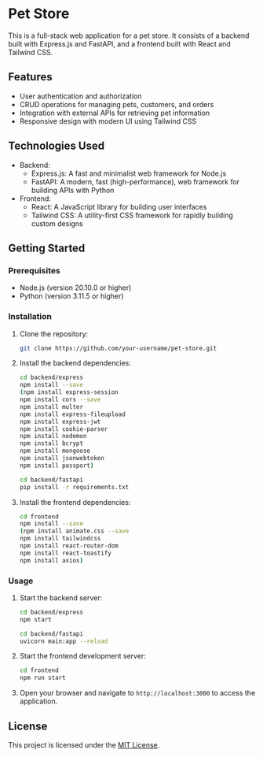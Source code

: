 # Pet Store

This is a full-stack web application for a pet store. It consists of a backend built with Express.js and FastAPI, and a frontend built with React and Tailwind CSS.

## Features

- User authentication and authorization
- CRUD operations for managing pets, customers, and orders
- Integration with external APIs for retrieving pet information
- Responsive design with modern UI using Tailwind CSS

## Technologies Used

- Backend:
    - Express.js: A fast and minimalist web framework for Node.js
    - FastAPI: A modern, fast (high-performance), web framework for building APIs with Python
- Frontend:
    - React: A JavaScript library for building user interfaces
    - Tailwind CSS: A utility-first CSS framework for rapidly building custom designs

## Getting Started

### Prerequisites

- Node.js (version 20.10.0 or higher)
- Python (version 3.11.5 or higher)

### Installation

1. Clone the repository:

     ```bash
     git clone https://github.com/your-username/pet-store.git
     ```

2. Install the backend dependencies:

     ```bash
     cd backend/express
     npm install --save
     (npm install express-session
     npm install cors --save
     npm install multer
     npm install express-fileupload
     npm install express-jwt
     npm install cookie-parser
     npm install nodemon
     npm install bcrypt
     npm install mongoose
     npm install jsonwebtoken
     npm install passport)
     ```

     ```bash
     cd backend/fastapi
     pip install -r requirements.txt
     ```

3. Install the frontend dependencies:

     ```bash
     cd frontend
     npm install --save
     (npm install animate.css --save
     npm install tailwindcss
     npm install react-router-dom
     npm install react-toastify
     npm install axios)
     ```

### Usage

1. Start the backend server:

     ```bash
     cd backend/express
     npm start
     ```

     ```bash
     cd backend/fastapi
     uvicorn main:app --reload
     ```

2. Start the frontend development server:

     ```bash
     cd frontend
     npm run start
     ```

3. Open your browser and navigate to `http://localhost:3000` to access the application.

## License

This project is licensed under the [MIT License](LICENSE).